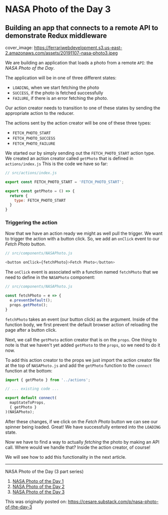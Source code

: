 # NASA Photo of the Day 3
## Building an app that connects to a remote API to demonstrate Redux middleware

cover_image: https://ferrariwebdevelopment.s3.us-east-2.amazonaws.com/assets/20191107-nasa-photo3.jpeg



We are building an application that loads a photo from a remote `API`: the *NASA Photo of the Day*.

The application will be in one of three different states:

- `LOADING`, when we start fetching the photo
- `SUCCESS`, if the photo is fetched successfully
- `FAILURE`, if there is an error fetching the photo.

Our action creator needs to transition to one of these states by sending the appropriate action to the reducer.

The actions sent by the action creator will be one of these three types:

- `FETCH_PHOTO_START`
- `FETCH_PHOTO_SUCCESS`
- `FETCH_PHOTO_FAILURE`

We started our by simply sending out the `FETCH_PHOTO_START` action type.
We created an action creator called `getPhoto` that is defined in `actions/index.js`
This is the code we have so far:

```js
// src/actions/index.js

export const FETCH_PHOTO_START = 'FETCH_PHOTO_START';

export const getPhoto = () => {
  return {
    type: FETCH_PHOTO_START
  }
}
```

### Triggering the action

Now that we have an action ready we might as well pull the trigger. We want to trigger the action with a button click. So, we add an `onClick` event to our *Fetch Photo* button.

```js
// src/components/NASAPhoto.js

<button onClick={fetchPhoto}>Fetch Photo</button>
```

The `onClick` event is associated with a function named `fetchPhoto` that we need to define in the `NASAPhoto` component:

```js
// src/components/NASAPhoto.js

const fetchPhoto = e => {
  e.preventDefault();
  props.getPhoto();
}
```

`fetchPhoto` takes an event (our button click) as the argument. Inside of the function body, we first prevent the default browser action of reloading the page after a button click.

Next, we call the `getPhoto` action creator that is on the `props`.
One thing to note is that we haven't yet added `getPhoto` to the `props`, so we need to do it now.

To add this action creator to the props we just import the action creator file at the top of `NASAPhoto.js` and add the `getPhoto` function to the `connect` function at the bottom:

```js
import { getPhoto } from '../actions';

// ... existing code ...

export default connect(
  mapStateToProps,
  { getPhoto }
)(NASAPhoto);
```

After these changes, if we click on the *Fetch Photo* button we can see our spinner being loaded. Great! We have successfully entered into the `LOADING` state.

Now we have to find a way to actually *fetching* the photo by making an API call.
Where would we handle that? Inside the action creator, of course!

We will see how to add this functionality in the next article.


---

NASA Photo of the Day (3 part series)
1. [NASA Photo of the Day 1](https://cesare.substack.com/p/nasa-photo-of-the-day-reactredux)
2. [NASA Photo of the Day 2](https://cesare.substack.com/p/nasa-photo-of-the-day-2)
3. [NASA Photo of the Day 3](https://cesare.substack.com/p/nasa-photo-of-the-day-3)

This was originally posted on: https://cesare.substack.com/p/nasa-photo-of-the-day-3